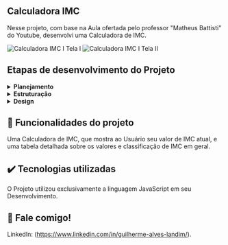## Calculadora IMC

Nesse projeto, com base na Aula ofertada pelo professor "Matheus Battisti" do Youtube, desenvolvi uma Calculadora de IMC.

![Calculadora IMC I Tela I](https://user-images.githubusercontent.com/79064185/210631995-4ec62f21-fa5a-41d5-8562-3978173e1fea.png)
![Calculadora IMC I Tela II](https://user-images.githubusercontent.com/79064185/210632286-95d0ca81-46b8-4651-b227-e28ad3b10802.png)

## Etapas de desenvolvimento do Projeto

<details>
 <summary><b>Planejamento</b></summary>
   Inicialmente, meu foco foi em estruturar o layout, e posicionar os componentes utilizando conceitos do Flex Box posteriormente com CSS. Após as etapas de estruturação da página, posicionamento e estilização, foquei em tornar a Calculadora funcional.
</details>

<details>
  <summary><b>Estruturação</b></summary>
    A estruturação do Projeto foi feito no VSCode, com as páginas HTML, e o posicionamento dos componentes/"boxex" com CSS.   
</details>

<details>
  <summary><b>Design</b></summary>
    Após a estruturação, finalizei a Calculadora, adicionando Cores e estilizando Textos e Bordas.
</details>

## 🔨 Funcionalidades do projeto

Uma Calculadora de IMC, que mostra ao Usuário seu valor de IMC atual, e uma tabela detalhada sobre os valores e classificação de IMC em geral.

## ✔️ Tecnologias utilizadas

O Projeto utilizou exclusivamente a linguagem JavaScript em seu Desenvolvimento.

## 💭 Fale comigo!

LinkedIn: (https://www.linkedin.com/in/guilherme-alves-landim/).

